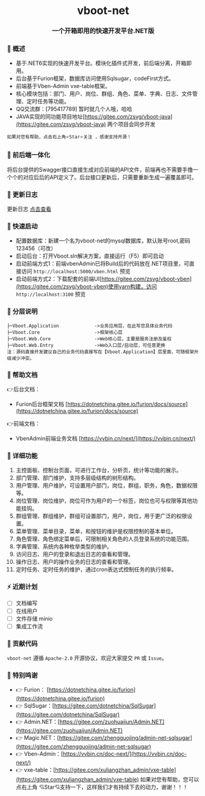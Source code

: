 <div align="center"><h1 align="center">vboot-net</h1></div>
<div align="center"><h3 align="center">一个开箱即用的快速开发平台.NET版</h3></div>

### 🍟 概述

* 基于.NET6实现的快速开发平台。模块化插件式开发，前后端分离，开箱即用。
* 后台基于Furion框架，数据库访问使用Sqlsugar，codeFirst方式。
* 前端基于Vben-Admin vxe-table框架。
* 核心模块包括：部门、用户、岗位、群组、角色、菜单、字典、日志、文件管理、定时任务等功能。
* QQ交流群：[795417789] 暂时就几个人哦，哈哈
* JAVA实现的同功能项目地址[https://gitee.com/zsvg/vboot-java](https://gitee.com/zsvg/vboot-java) 两个项目会同步开发
```
如果对您有帮助，点击右上角⭐Star⭐关注 ，感谢支持开源！
```

### 🎁 前后端一体化

将后台提供的Swagger接口直接生成对应前端的API文件，前端再也不需要手撸一个个的对应后后的API定义了。后台接口更新后，只需要重新生成一遍覆盖即可。

### 🥞 更新日志

更新日志 [点击查看](https://gitee.com/zsvg/vboot-net/blob/master/CHANGELOG.md)
          
### 🍄 快速启动
* 配置数据库：新建一个名为vboot-net的mysql数据库，默认账号root,密码123456（可改）
* 启动后台：打开Vboot.sln解决方案，直接运行（F5）即可启动
* 启动前端方式1：前端vbenAdmin已将Build后的代码放在.NET项目里，可直接访问 `http://localhost:5000/vben.html` 预览
* 启动前端方式2：下载配套的前端UI[https://gitee.com/zsvg/vboot-vben](https://gitee.com/zsvg/vboot-vben)使用yarn构建，访问 `http://localhost:3100` 预览

### 🏀 分层说明
```
├─Vboot.Application             ->业务应用层，在此写您具体业务代码
├─Vboot.Core                    ->框架核心层
├─Vboot.Web.Core                ->Web核心层，主要是服务注册及鉴权
├─Vboot.Web.Entry               ->Web入口层/启动层，可任意更换
注：源码直接开发建议自己的业务代码直接写在【Vboot.Application】层里面，可随框架升级减少冲突。
```

### 📖 帮助文档

👉后台文档：
* Furion后台框架文档 [https://dotnetchina.gitee.io/furion/docs/source](https://dotnetchina.gitee.io/furion/docs/source)

👉前端文档：
* VbenAdmin前端业务文档 [https://vvbin.cn/next/](https://vvbin.cn/next/)


### 🍖 详细功能

1. 主控面板、控制台页面，可进行工作台，分析页，统计等功能的展示。
2. 部门管理、部门维护，支持多层级结构的树形结构。
3. 用户管理、用户维护，可设置用户部门，岗位，群组，职务，角色，数据权限等。
4. 岗位管理、岗位维护，岗位可作为用户的一个标签，岗位也可与权限等其他功能挂钩。
5. 群组管理、群组维护，群组可设置部门，用户，岗位，用于更广泛的权限设置。
6. 菜单管理、菜单目录，菜单，和按钮的维护是权限控制的基本单位。
7. 角色管理、角色绑定菜单后，可限制相关角色的人员登录系统的功能范围。
8. 字典管理、系统内各种枚举类型的维护。
9. 访问日志、用户的登录和退出日志的查看和管理。
10. 操作日志、用户的操作业务的日志的查看和管理。
11. 定时任务、定时任务的维护，通过cron表达式控制任务的执行频率。

### ⚡ 近期计划

- [ ] 文档编写
- [ ] 在线用户
- [ ] 文件存储 minio
- [ ] 集成工作流

### 🍻 贡献代码

`vboot-net` 遵循 `Apache-2.0` 开源协议，欢迎大家提交 `PR` 或 `Issue`。


### 💐 特别鸣谢
- 👉 Furion：  [https://dotnetchina.gitee.io/furion](https://dotnetchina.gitee.io/furion)
- 👉 SqlSugar：[https://gitee.com/dotnetchina/SqlSugar](https://gitee.com/dotnetchina/SqlSugar)
- 👉 Admin.NET：[https://gitee.com/zuohuaijun/Admin.NET](https://gitee.com/zuohuaijun/Admin.NET)
- 👉 Magic.NET：[https://gitee.com/zhengguojing/admin-net-sqlsugar](https://gitee.com/zhengguojing/admin-net-sqlsugar)
- 👉 Vben-Admin：[https://vvbin.cn/doc-next/](https://vvbin.cn/doc-next/)
- 👉 vxe-table：[https://gitee.com/xuliangzhan_admin/vxe-table](https://gitee.com/xuliangzhan_admin/vxe-table)
如果对您有帮助，您可以点右上角 💘Star💘支持一下，这样我们才有持续下去的动力，谢谢！！！